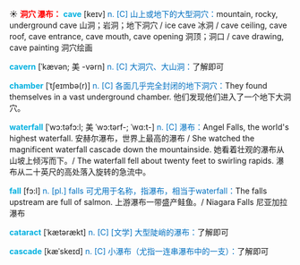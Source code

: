 ☀ <font color="red">**洞穴 瀑布：**</font>
<font color="sky blue">**cave**</font> [keɪv] 
<font color="#0070c0">n. [C] 山上或地下的大型洞穴：</font>mountain, rocky, underground cave 山洞；岩洞；地下洞穴 / ice cave 冰洞 / cave ceiling, cave roof, cave entrance, cave mouth, cave opening 洞顶；洞口 / cave drawing, cave painting 洞穴绘画
             
<font color="sky blue">**cavern**</font> [ˈkævən; 美 -vərn]
<font color="#0070c0">n. [C] 大洞穴、大山洞：</font>了解即可         
           
<font color="sky blue">**chamber**</font> [ˈtʃeɪmbə(r)]
<font color="#0070c0">n. [C] 各面几乎完全封闭的地下洞穴：</font>They found themselves in a vast underground chamber. 他们发现他们进入了一个地下大洞穴。
 
<font color="sky blue">**waterfall**</font> [ˈwɔ:təfɔ:l; 美 ˈwɔ:tərf-; ˈwɑ:t-]
<font color="#0070c0">n. [C] 瀑布：</font>Angel Falls, the world's highest waterfall. 安赫尔瀑布，世界上最高的瀑布 / She watched the magnificent waterfall cascade down the mountainside. 她看着壮观的瀑布从山坡上倾泻而下。/ The waterfall fell about twenty feet to swirling rapids. 瀑布从二十英尺的高处落入旋转的急流中。

<font color="sky blue">**fall**</font> [fɔ:l] 
<font color="#0070c0">n. [pl.] falls 可尤用于名称，指瀑布，相当于waterfall：</font>The falls upstream are full of salmon. 上游瀑布一带盛产鲑鱼。/ Niagara Falls 尼亚加拉瀑布
           
<font color="sky blue">**cataract**</font> [ˈkætərækt]
<font color="#0070c0">n. [C] [文学] 大型陡峭的瀑布：</font>了解即可
           
<font color="sky blue">**cascade**</font> [kæˈskeɪd]
<font color="#0070c0">n. [C] 小瀑布（尤指一连串瀑布中的一支）：</font>了解即可



